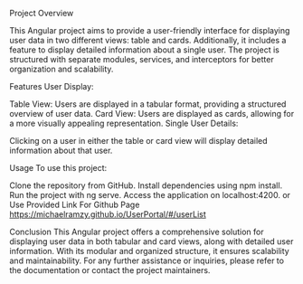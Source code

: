 Project Overview

This Angular project aims to provide a user-friendly interface for displaying user data in two different views: table and cards.
Additionally, it includes a feature to display detailed information about a single user.
The project is structured with separate modules, services, and interceptors for better organization and scalability.

Features
User Display:

Table View: Users are displayed in a tabular format, providing a structured overview of user data.
Card View: Users are displayed as cards, allowing for a more visually appealing representation.
Single User Details:

Clicking on a user in either the table or card view will display detailed information about that user.


Usage
To use this project:

Clone the repository from GitHub.
Install dependencies using npm install.
Run the project with ng serve.
Access the application on localhost:4200.
or 
Use Provided Link For Github Page
https://michaelramzy.github.io/UserPortal/#/userList

Conclusion
This Angular project offers a comprehensive solution for displaying user data in both tabular and card views,
along with detailed user information. With its modular and organized structure, it ensures scalability and maintainability.
For any further assistance or inquiries, please refer to the documentation or contact the project maintainers.
